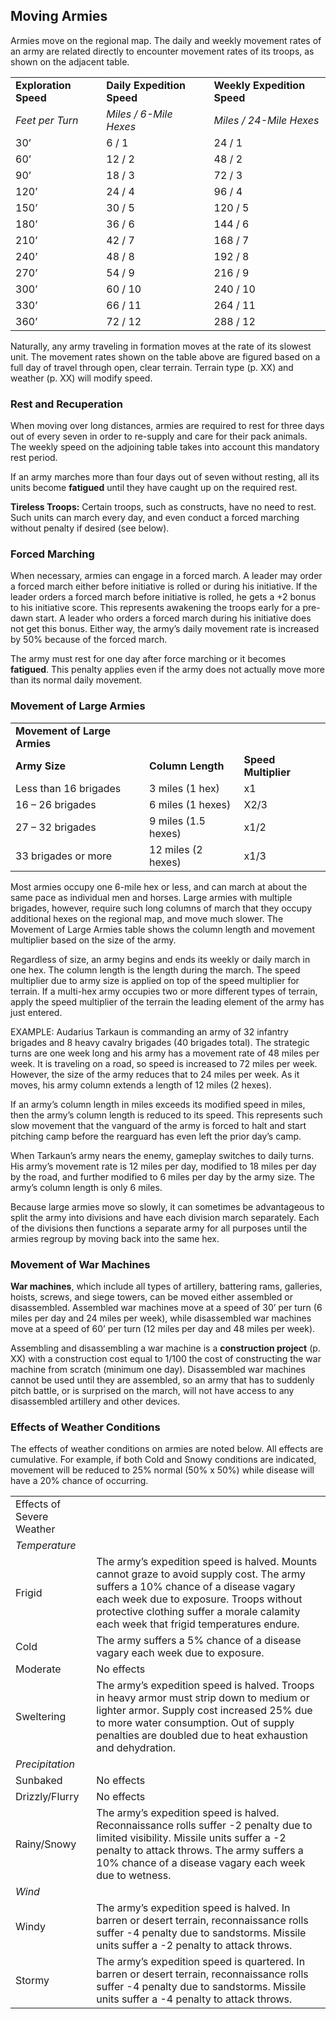 ## Moving Armies

Armies move on the regional map. The daily and weekly movement rates of an army are related directly to encounter movement rates of its troops, as shown on the adjacent table.

|  |  |  |
| --- | --- | --- |
| **Exploration**  **Speed** | **Daily**  **Expedition Speed** | **Weekly**  **Expedition Speed** |
| *Feet per Turn* | *Miles /*  *6-Mile Hexes* | *Miles /*  *24-Mile Hexes* |
| 30’ | 6 / 1 | 24 / 1 |
| 60’ | 12 / 2 | 48 / 2 |
| 90’ | 18 / 3 | 72 / 3 |
| 120’ | 24 / 4 | 96 / 4 |
| 150’ | 30 / 5 | 120 / 5 |
| 180’ | 36 / 6 | 144 / 6 |
| 210’ | 42 / 7 | 168 / 7 |
| 240’ | 48 / 8 | 192 / 8 |
| 270’ | 54 / 9 | 216 / 9 |
| 300’ | 60 / 10 | 240 / 10 |
| 330’ | 66 / 11 | 264 / 11 |
| 360’ | 72 / 12 | 288 / 12 |

Naturally, any army traveling in formation moves at the rate of its slowest unit. The movement rates shown on the table above are figured based on a full day of travel through open, clear terrain. Terrain type (p. XX) and weather (p. XX) will modify speed.

### Rest and Recuperation

When moving over long distances, armies are required to rest for three days out of every seven in order to re-supply and care for their pack animals. The weekly speed on the adjoining table takes into account this mandatory rest period.

If an army marches more than four days out of seven without resting, all its units become **fatigued** until they have caught up on the required rest.

**Tireless Troops:** Certain troops, such as constructs, have no need to rest. Such units can march every day, and even conduct a forced marching without penalty if desired (see below).

### Forced Marching

When necessary, armies can engage in a forced march. A leader may order a forced march either before initiative is rolled or during his initiative. If the leader orders a forced march before initiative is rolled, he gets a +2 bonus to his initiative score. This represents awakening the troops early for a pre-dawn start. A leader who orders a forced march during his initiative does not get this bonus. Either way, the army’s daily movement rate is increased by 50% because of the forced march.

The army must rest for one day after force marching or it becomes **fatigued**. This penalty applies even if the army does not actually move more than its normal daily movement.

### Movement of Large Armies

|  |  |  |
| --- | --- | --- |
| **Movement of Large Armies** | | |
| **Army Size** | **Column**  **Length** | **Speed**  **Multiplier** |
| Less than 16 brigades | 3 miles (1 hex) | x1 |
| 16 – 26 brigades | 6 miles (1 hexes) | X2/3 |
| 27 – 32 brigades | 9 miles (1.5 hexes) | x1/2 |
| 33 brigades or more | 12 miles (2 hexes) | x1/3 |

Most armies occupy one 6-mile hex or less, and can march at about the same pace as individual men and horses. Large armies with multiple brigades, however, require such long columns of march that they occupy additional hexes on the regional map, and move much slower. The Movement of Large Armies table shows the column length and movement multiplier based on the size of the army.

Regardless of size, an army begins and ends its weekly or daily march in one hex. The column length is the length during the march. The speed multiplier due to army size is applied on top of the speed multiplier for terrain. If a multi-hex army occupies two or more different types of terrain, apply the speed multiplier of the terrain the leading element of the army has just entered.

EXAMPLE: Audarius Tarkaun is commanding an army of 32 infantry brigades and 8 heavy cavalry brigades (40 brigades total). The strategic turns are one week long and his army has a movement rate of 48 miles per week. It is traveling on a road, so speed is increased to 72 miles per week. However, the size of the army reduces that to 24 miles per week. As it moves, his army column extends a length of 12 miles (2 hexes).

If an army’s column length in miles exceeds its modified speed in miles, then the army’s column length is reduced to its speed. This represents such slow movement that the vanguard of the army is forced to halt and start pitching camp before the rearguard has even left the prior day’s camp.

When Tarkaun’s army nears the enemy, gameplay switches to daily turns. His army’s movement rate is 12 miles per day, modified to 18 miles per day by the road, and further modified to 6 miles per day by the army size. The army’s column length is only 6 miles.

Because large armies move so slowly, it can sometimes be advantageous to split the army into divisions and have each division march separately. Each of the divisions then functions a separate army for all purposes until the armies regroup by moving back into the same hex.

### Movement of War Machines

**War machines**, which include all types of artillery, battering rams, galleries, hoists, screws, and siege towers, can be moved either assembled or disassembled. Assembled war machines move at a speed of 30’ per turn (6 miles per day and 24 miles per week), while disassembled war machines move at a speed of 60’ per turn (12 miles per day and 48 miles per week).

Assembling and disassembling a war machine is a **construction project** (p. XX) with a construction cost equal to 1/100 the cost of constructing the war machine from scratch (minimum one day). Disassembled war machines cannot be used until they are assembled, so an army that has to suddenly pitch battle, or is surprised on the march, will not have access to any disassembled artillery and other devices.

### Effects of Weather Conditions

The effects of weather conditions on armies are noted below. All effects are cumulative. For example, if both Cold and Snowy conditions are indicated, movement will be reduced to 25% normal (50% x 50%) while disease will have a 20% chance of occurring.

|  |  |
| --- | --- |
| Effects of Severe Weather | |
| *Temperature* | |
| Frigid | The army’s expedition speed is halved. Mounts cannot graze to avoid supply cost. The army suffers a 10% chance of a disease vagary each week due to exposure. Troops without protective clothing suffer a morale calamity each week that frigid temperatures endure. |
| Cold | The army suffers a 5% chance of a disease vagary each week due to exposure. |
| Moderate | No effects |
| Sweltering | The army’s expedition speed is halved. Troops in heavy armor must strip down to medium or lighter armor. Supply cost increased 25% due to more water consumption. Out of supply penalties are doubled due to heat exhaustion and dehydration. |
| *Precipitation* | |
| Sunbaked | No effects |
| Drizzly/Flurry | No effects |
| Rainy/Snowy | The army’s expedition speed is halved. Reconnaissance rolls suffer -2 penalty due to limited visibility. Missile units suffer a -2 penalty to attack throws. The army suffers a 10% chance of a disease vagary each week due to wetness. |
| *Wind* |  |
| Windy | The army’s expedition speed is halved. In barren or desert terrain, reconnaissance rolls suffer -4 penalty due to sandstorms. Missile units suffer a -2 penalty to attack throws. |
| Stormy | The army’s expedition speed is quartered. In barren or desert terrain, reconnaissance rolls suffer -4 penalty due to sandstorms. Missile units suffer a -4 penalty to attack throws. |
